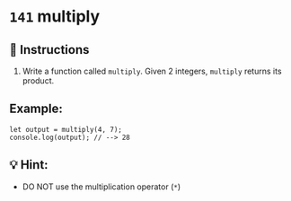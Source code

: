 # `141` multiply

## 📝 Instructions

1. Write a function called `multiply`. Given 2 integers, `multiply` returns its product.

## Example:

```Js
let output = multiply(4, 7);
console.log(output); // --> 28
```

## 💡 Hint:

+ DO NOT use the multiplication operator  (`*`)

